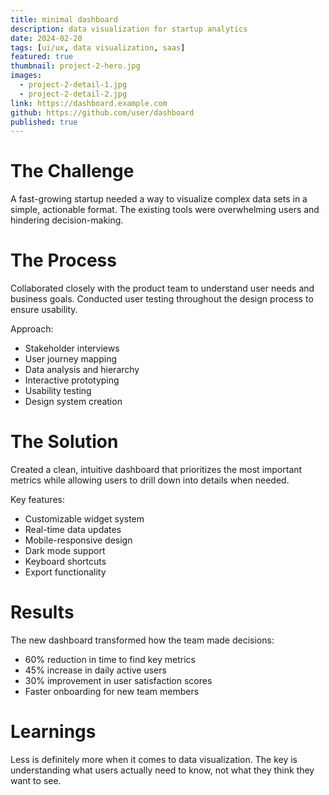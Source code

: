 ```yaml
---
title: minimal dashboard
description: data visualization for startup analytics
date: 2024-02-20
tags: [ui/ux, data visualization, saas]
featured: true
thumbnail: project-2-hero.jpg
images: 
  - project-2-detail-1.jpg
  - project-2-detail-2.jpg
link: https://dashboard.example.com
github: https://github.com/user/dashboard
published: true
---
```


# The Challenge

A fast-growing startup needed a way to visualize complex data sets in a simple, actionable format. The existing tools were overwhelming users and hindering decision-making.

# The Process

Collaborated closely with the product team to understand user needs and business goals. Conducted user testing throughout the design process to ensure usability.

Approach:
- Stakeholder interviews
- User journey mapping
- Data analysis and hierarchy
- Interactive prototyping
- Usability testing
- Design system creation

# The Solution

Created a clean, intuitive dashboard that prioritizes the most important metrics while allowing users to drill down into details when needed.

Key features:
- Customizable widget system
- Real-time data updates
- Mobile-responsive design
- Dark mode support
- Keyboard shortcuts
- Export functionality

# Results

The new dashboard transformed how the team made decisions:
- 60% reduction in time to find key metrics
- 45% increase in daily active users
- 30% improvement in user satisfaction scores
- Faster onboarding for new team members

# Learnings

Less is definitely more when it comes to data visualization. The key is understanding what users actually need to know, not what they think they want to see. 